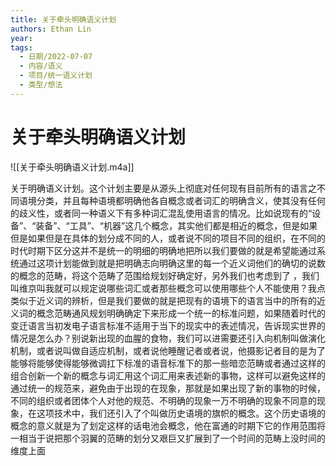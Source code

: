 ```yaml
---
title: 关于牵头明确语义计划
authors: Ethan Lin
year:
tags:
  - 日期/2022-07-07 
  - 内容/语义 
  - 项目/统一语义计划 
  - 类型/想法 
---
```



# 关于牵头明确语义计划







  



![[关于牵头明确语义计划.m4a]]
  

  

关于明确语义计划。这个计划主要是从源头上彻底对任何现有目前所有的语言之不同语境分类，并且每种语境都明确他各自概念或者词汇的明确含义，使其没有任何的歧义性，或者同一种语义下有多种词汇混乱使用语言的情况。比如说现有的“设备”、“装备”、“工具”、“机器”这几个概念，其实他们都是相近的概念，但是如果但是如果但是在具体的划分成不同的人，或者说不同的项目不同的组织，在不同的时代时期下区分这并不是统一的明细的明确地把所以我们要做的就是希望能通过系统通过这项计划能做到就是把明确志向明确这里的每一个近义词他们的确切的说数的概念的范畴，将这个范畴了范围给规划好确定好，另外我们也考虑到了 ，我们叫维京叫我就可以规定说哪些词汇或者那些概念可以使用哪些个人不能使用？我点类似于近义词的辨析，但是我们要做的就是把现有的语境下的语言当中的所有的近义词的概念范畴通风规划明确确定下来形成一个统一的标准问题，如果随着时代的变迁语言当初发电子语言标准不适用于当下的现实中的表述情况，告诉现实世界的情况是怎么办？别说新出现的血腥的食物，我们可以进需要还引入向机制叫做演化机制，或者说叫做自适应机制，或者说他睡醒记者或者说，他摄影记者目的是为了能够将能够使得能够微调扛下标准的语音标准下的那一些暗恋范畴或者通过这样的组合创新一个新的概念与词汇用这个词汇用来表述新的事物，这样可以避免这样的通过统一的规范来，避免由于出现的在现象，那就是如果出现了新的事物的时候，不同的组织或者团体个人对他的规范、不明确的现象一万不明确的现象不同意的现象，在这项技术中，我们还引入了个叫做历史语境的旗帜的概念。这个历史语境的概念的意义就是为了划定这样的话电池会概念，他在富通的时期下它的作用范围将一相当于说把那个羽翼的范畴的划分又艰巨又扩展到了一个时间的范畴上没时间的维度上面



